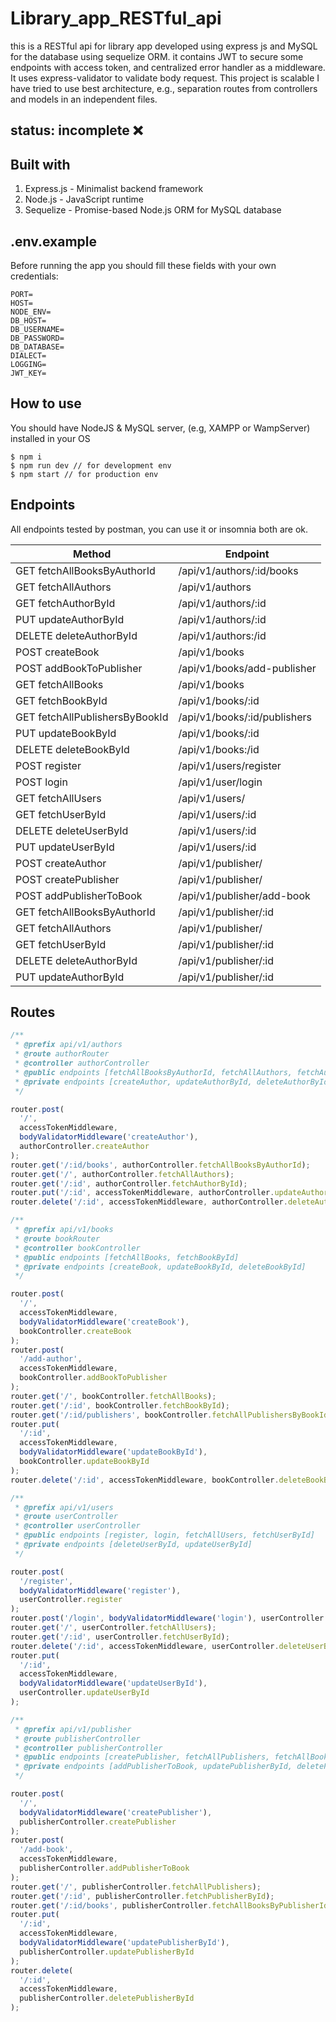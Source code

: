 # Library_app_RESTful_api

this is a RESTful api for library app developed using express js and MySQL for the database using sequelize ORM. it contains JWT to secure some endpoints with access token, and centralized error handler as a middleware. It uses express-validator to validate body request. This project is scalable I have tried to use best architecture, e.g., separation routes from controllers and models in an independent files.

## status: incomplete ❌

## Built with

1. Express.js - Minimalist backend framework
2. Node.js - JavaScript runtime
3. Sequelize - Promise-based Node.js ORM for MySQL database

## .env.example

Before running the app you should fill these fields with your own credentials:

```
PORT=
HOST=
NODE_ENV=
DB_HOST=
DB_USERNAME=
DB_PASSWORD=
DB_DATABASE=
DIALECT=
LOGGING=
JWT_KEY=
```

## How to use

You should have NodeJS & MySQL server, (e.g, XAMPP or WampServer) installed in your OS

```
$ npm i
$ npm run dev // for development env
$ npm start // for production env
```

## Endpoints

All endpoints tested by postman, you can use it or insomnia both are ok.

| Method                         | Endpoint                     |
| ------------------------------ | ---------------------------- |
| GET fetchAllBooksByAuthorId    | /api/v1/authors/:id/books    |
| GET fetchAllAuthors            | /api/v1/authors              |
| GET fetchAuthorById            | /api/v1/authors/:id          |
| PUT updateAuthorById           | /api/v1/authors/:id          |
| DELETE deleteAuthorById        | /api/v1/authors:/id          |
| POST createBook                | /api/v1/books                |
| POST addBookToPublisher        | /api/v1/books/add-publisher  |
| GET fetchAllBooks              | /api/v1/books                |
| GET fetchBookById              | /api/v1/books/:id            |
| GET fetchAllPublishersByBookId | /api/v1/books/:id/publishers |
| PUT updateBookById             | /api/v1/books/:id            |
| DELETE deleteBookById          | /api/v1/books:/id            |
| POST register                  | /api/v1/users/register       |
| POST login                     | /api/v1/user/login           |
| GET fetchAllUsers              | /api/v1/users/               |
| GET fetchUserById              | /api/v1/users/:id            |
| DELETE deleteUserById          | /api/v1/users/:id            |
| PUT updateUserById             | /api/v1/users/:id            |
| POST createAuthor              | /api/v1/publisher/           |
| POST createPublisher           | /api/v1/publisher/           |
| POST addPublisherToBook        | /api/v1/publisher/add-book   |
| GET fetchAllBooksByAuthorId    | /api/v1/publisher/:id        |
| GET fetchAllAuthors            | /api/v1/publisher/           |
| GET fetchUserById              | /api/v1/publisher/:id        |
| DELETE deleteAuthorById        | /api/v1/publisher/:id        |
| PUT updateAuthorById           | /api/v1/publisher/:id        |

## Routes

```js
/**
 * @prefix api/v1/authors
 * @route authorRouter
 * @controller authorController
 * @public endpoints [fetchAllBooksByAuthorId, fetchAllAuthors, fetchAuthorById]
 * @private endpoints [createAuthor, updateAuthorById, deleteAuthorById]
 */

router.post(
  '/',
  accessTokenMiddleware,
  bodyValidatorMiddleware('createAuthor'),
  authorController.createAuthor
);
router.get('/:id/books', authorController.fetchAllBooksByAuthorId);
router.get('/', authorController.fetchAllAuthors);
router.get('/:id', authorController.fetchAuthorById);
router.put('/:id', accessTokenMiddleware, authorController.updateAuthorById);
router.delete('/:id', accessTokenMiddleware, authorController.deleteAuthorById);

/**
 * @prefix api/v1/books
 * @route bookRouter
 * @controller bookController
 * @public endpoints [fetchAllBooks, fetchBookById]
 * @private endpoints [createBook, updateBookById, deleteBookById]
 */

router.post(
  '/',
  accessTokenMiddleware,
  bodyValidatorMiddleware('createBook'),
  bookController.createBook
);
router.post(
  '/add-author',
  accessTokenMiddleware,
  bookController.addBookToPublisher
);
router.get('/', bookController.fetchAllBooks);
router.get('/:id', bookController.fetchBookById);
router.get('/:id/publishers', bookController.fetchAllPublishersByBookId);
router.put(
  '/:id',
  accessTokenMiddleware,
  bodyValidatorMiddleware('updateBookById'),
  bookController.updateBookById
);
router.delete('/:id', accessTokenMiddleware, bookController.deleteBookById);

/**
 * @prefix api/v1/users
 * @route userController
 * @controller userController
 * @public endpoints [register, login, fetchAllUsers, fetchUserById]
 * @private endpoints [deleteUserById, updateUserById]
 */

router.post(
  '/register',
  bodyValidatorMiddleware('register'),
  userController.register
);
router.post('/login', bodyValidatorMiddleware('login'), userController.login);
router.get('/', userController.fetchAllUsers);
router.get('/:id', userController.fetchUserById);
router.delete('/:id', accessTokenMiddleware, userController.deleteUserById);
router.put(
  '/:id',
  accessTokenMiddleware,
  bodyValidatorMiddleware('updateUserById'),
  userController.updateUserById
);

/**
 * @prefix api/v1/publisher
 * @route publisherController
 * @controller publisherController
 * @public endpoints [createPublisher, fetchAllPublishers, fetchAllBooksByPublisherId, fetchPublisherById]
 * @private endpoints [addPublisherToBook, updatePublisherById, deletePublisherById]
 */

router.post(
  '/',
  bodyValidatorMiddleware('createPublisher'),
  publisherController.createPublisher
);
router.post(
  '/add-book',
  accessTokenMiddleware,
  publisherController.addPublisherToBook
);
router.get('/', publisherController.fetchAllPublishers);
router.get('/:id', publisherController.fetchPublisherById);
router.get('/:id/books', publisherController.fetchAllBooksByPublisherId);
router.put(
  '/:id',
  accessTokenMiddleware,
  bodyValidatorMiddleware('updatePublisherById'),
  publisherController.updatePublisherById
);
router.delete(
  '/:id',
  accessTokenMiddleware,
  publisherController.deletePublisherById
);
```
